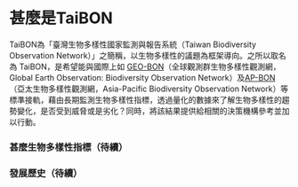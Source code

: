 # 甚麼是TaiBON

TaiBON為「臺灣生物多樣性國家監測與報告系統（Taiwan Biodiversity Observation Network）」之簡稱，以生物多樣性的議題為框架導向。之所以取名為
TaiBON，是希望能與國際上如 [GEO-BON](http://geobon.org/)（全球觀測群生物多樣性觀測網，Global Earth Observation: Biodiversity Observation 
Network）及[AP-BON](http://www.esabii.biodic.go.jp/ap-bon/index.html)（亞太生物多樣性觀測網，Asia-Pacific Biodiversity Observation Network）等標準接軌，藉由長期監測生物多樣性指標，透過量化的數據來了解生物多樣性的趨勢變化，是否受到威脅或是劣化？同時，將該結果提供給相關的決策機構參考並加以行動。


### 甚麼生物多樣性指標（待續）


### 發展歷史（待續）
